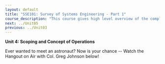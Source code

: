 ```yaml
---
layout: default
title: "SSE101: Survey of Systems Engineering - Part 1"
course_description: "This course gives high level overview of the complexities that go into creating an operating system. Using real life NASA examples and missions, you will learn from experienced engineers, nobel-prize winning scientists, and former NASA astronauts."
next: ../Unit05
previous: ../Unit03
---
```

**Unit 4: Scoping and Concept of Operations** <span id="4"></span> 
  
  
 Ever wanted to meet an astronaut? Now is your chance -- Watch the
Hangout on Air with Col. Greg Johnson below!



